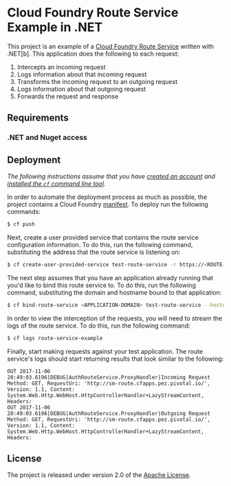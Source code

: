 

# Cloud Foundry Route Service Example in .NET

This project is an example of a [Cloud Foundry Route Service][r] written with .NET[b].  This application does the following to each request:

1. Intercepts an incoming request
2. Logs information about that incoming request
3. Transforms the incoming request to an outgoing request
4. Logs information about that outgoing request
5. Forwards the request and response

## Requirements
### .NET and Nuget access

## Deployment
_The following instructions assume that you have [created an account][c] and [installed the `cf` command line tool][i]._

In order to automate the deployment process as much as possible, the project contains a Cloud Foundry [manifest][y].  To deploy run the following commands:
```bash
$ cf push
```

Next, create a user provided service that contains the route service configuration information.  To do this, run the following command, substituting the address that the route service is listening on:
```bash
$ cf create-user-provided-service test-route-service -r https://<ROUTE-SERVICE-ADDRESS>
```

The next step assumes that you have an application already running that you'd like to bind this route service to.  To do this, run the following command, substituting the domain and hostname bound to that application:
```bash
$ cf bind-route-service <APPLICATION-DOMAIN> test-route-service --hostname <APPLICATION-HOST>
```

In order to view the interception of the requests, you will need to stream the logs of the route service.  To do this, run the following command:
```bash
$ cf logs route-service-example
```

Finally, start making requests against your test application.  The route service's logs should start returning results that look similar to the following:
```text
OUT 2017-11-06 20:49:03.6196|DEBUG|AuthRouteService.ProxyHandler|Incoming Request Method: GET, RequestUri: 'http://sm-route.cfapps.pez.pivotal.io/', Version: 1.1, Content: System.Web.Http.WebHost.HttpControllerHandler+LazyStreamContent, Headers:
OUT 2017-11-06 20:49:03.6196|DEBUG|AuthRouteService.ProxyHandler|Outgoing Request Method: GET, RequestUri: 'http://sm-route.cfapps.pez.pivotal.io/', Version: 1.1, Content: System.Web.Http.WebHost.HttpControllerHandler+LazyStreamContent, Headers:
```

## License
The project is released under version 2.0 of the [Apache License][a].


[a]: http://www.apache.org/licenses/LICENSE-2.0
[c]: https://console.run.pivotal.io/register
[i]: http://docs.run.pivotal.io/devguide/installcf/install-go-cli.html
[r]: http://docs.cloudfoundry.org/services/route-services.html
[y]: manifest.yml
